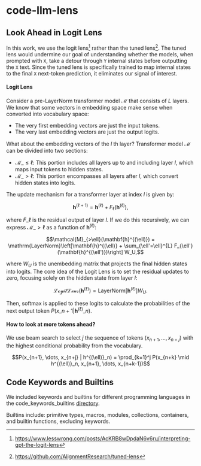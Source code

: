 # code-llm-lens

## Look Ahead in Logit Lens

In this work, we use the logit lens[^1] rather than the tuned lens[^2]. The tuned lens would undermine our goal of understanding whether the models, when prompted with `X`, take a detour through `Y` internal states before outputting the `X` text. Since the tuned lens is specifically trained to map internal states to the final `X` next-token prediction, it eliminates our signal of interest.

#### Logit Lens

Consider a pre-LayerNorm transformer model $\mathcal{M}$ that consists of $L$ layers. We know that some vectors in embedding space make sense when converted into vocabulary space:

- The very first embedding vectors are just the input tokens.
- The very last embedding vectors are just the output logits.

What about the embedding vectors of the $l$ th layer? Transformer model $\mathcal{M}$ can be divided into two sections:
- $\mathcal{M}\_{\leq \ell}$: This portion includes all layers up to and including layer $l$, which maps input tokens to hidden states.
- $\mathcal{M}\_{>\ell}$: This portion encompasses all layers after $l$, which convert hidden states into logits.

The update mechanism for a transformer layer at index $l$ is given by:


```math
\mathbf{h}^{(\ell+1)} = \mathbf{h}^{(\ell)} + F_{\ell}(\mathbf{h}^{(\ell)}),
```

where $F\_{\ell}$ is the residual output of layer $l$. 
If we do this recursively, we can express $\mathcal{M}\_{>\ell}$ as a function of $\mathbf{h}^{(\ell)}$:


```math
\mathcal{M}_{>\ell}(\mathbf{h}^{(\ell)}) = \mathrm{LayerNorm}\left[\mathbf{h}^{(\ell)} + \sum_{\ell'=\ell}^{L} F_{\ell'}(\mathbf{h}^{(\ell')})\right] W_U,
```

where $W_U$ is the unembedding matrix that projects the final hidden states into logits.
The core idea of the Logit Lens is to set the residual updates to zero, focusing solely on the hidden state from layer $l$:

```math
\mathcal{LogitLens}(\mathbf{h}^{(\ell)}) = \mathrm{LayerNorm}[\mathbf{h}^{(\ell)}] W_U.
```

Then, softmax is applied to these logits to calculate the probabilities of the next output token $P(x\_{n+1} | \mathbf{h}^{(\ell)}\_n)$.



#### How to look at more tokens ahead?

We use beam search to select $j$ the sequence of tokens $(x_{n+1}, \dots, x_{n+j})$ with the highest conditional probability from the vocabulary.

```math
P(x_{n+1}, \dots, x_{n+j} | h^{(\ell)}_n) = \prod_{k=1}^j P(x_{n+k} \mid h^{(\ell)}_n, x_{n+1}, \dots, x_{n+k-1})
```




[^1]: https://www.lesswrong.com/posts/AcKRB8wDpdaN6v6ru/interpreting-gpt-the-logit-lens  
[^2]: https://github.com/AlignmentResearch/tuned-lens


## Code Keywords and Builtins

We included keywords and builtins for different programming languages in the code_keywords_builtins [directory](code_keywords_builtins).

Builtins include: primitive types, macros, modules, collections, containers, and builtin functions, excluding keywords.



